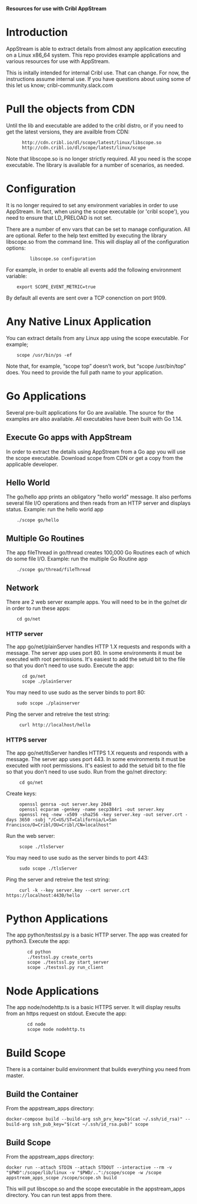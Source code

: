 **Resources for use with Cribl AppStream**

# Introduction
AppStream is able to extract details from almost any application executing on a Linux x86_64 system. This repo provides example applications and various resources for use with AppStream.

This is initally intended for internal Cribl use. That can change. For now, the instructions assume internal use. If you have questions about using some of this let us know; cribl-community.slack.com 

# Pull the objects from CDN
Until the lib and executable are added to the cribl distro, or if you need to get the latest versions, they are availble from CDN:
```console
      http://cdn.cribl.io/dl/scope/latest/linux/libscope.so
      http://cdn.cribl.io/dl/scope/latest/linux/scope
```

Note that libscope.so is no longer strictly required. All you need is the scope executable. The library is available for a number of scenarios, as needed.

# Configuration
It is no longer required to set any environment variables in order to use AppStream. In fact, when using the scope executable (or 'cribl scope'), you need to ensure that LD_PRELOAD is not set. 

There are a number of env vars that can be set to manage configuration. All are optional. Refer to the help text emitted by executing the library libscope.so from the command line. This will display all of the configuration options:
```console
         libscope.so configuration
```
For example, in order to enable all events add the following environment variable:
```console
    export SCOPE_EVENT_METRIC=true
```

By default all events are sent over a TCP conenction on port 9109.

# Any Native Linux Application
You can extract details from any Linux app using the scope executable. For example;
```console
    scope /usr/bin/ps -ef
```

Note that, for example, “scope top” doesn’t work, but “scope /usr/bin/top” does. You need to provide the full path name to your application.

# Go Applications
Several pre-built applications for Go are available. The source for the examples are also available. All executables have been built with Go 1.14.

## Execute Go apps with AppStream
In order to extract the details using AppStream from a Go app you will use the scope executable. Download scope from CDN or get a copy from the applicable developer.

## Hello World
The go/hello app prints an obligatory "hello world" message. It also perfoms several file I/O operations and then reads from an HTTP server and displays status. 
Example: run the hello world app
```console
    ./scope go/hello
```

## Multiple Go Routines
The app fileThread in go/thread creates 100,000 Go Routines each of which do some file I/O.
Example: run the multiple Go Routine app
```console
    ./scope go/thread/fileThread
```

## Network
There are 2 web server example apps.
You will need to be in the go/net dir in order to run these apps:
```console
    cd go/net
```

### HTTP server
The app go/net/plainServer handles HTTP 1.X requests and responds with a message.
The server app uses port 80. In some environments it must be executed with root permissions. It's easiest to add the setuid bit to the file so that you don't need to use sudo.
Execute the app:
```console
      cd go/net
      scope ./plainServer
```
You may need to use sudo as the server binds to port 80:
```console
    sudo scope ./plainserver
```

Ping the server and retreive the test string:
```console
     curl http://localhost/hello
```

### HTTPS server
The app go/net/tlsServer handles HTTPS 1.X requests and responds with a message.
The server app uses port 443. In some environments it must be executed with root permissions. It's easiest to add the setuid bit to the file so that you don't need to use sudo.
Run from the go/net directory:
```console
     cd go/net
```

Create keys:
```console
     openssl genrsa -out server.key 2048
     openssl ecparam -genkey -name secp384r1 -out server.key
     openssl req -new -x509 -sha256 -key server.key -out server.crt -days 3650 -subj "/C=US/ST=California/L=San Francisco/O=Cribl/OU=Cribl/CN=localhost"
```

Run the web server:
```console
     scope ./tlsServer
```

You may need to use sudo as the server binds to port 443:
```console
     sudo scope ./tlsServer
```

Ping the server and retreive the test string:
```console
     curl -k --key server.key --cert server.crt https://localhost:4430/hello
```

# Python Applications
The app python/testssl.py is a basic HTTP server. The app was created for python3.
Execute the app:
```console
        cd python
        ./testssl.py create_certs
        scope ./testssl.py start_server
        scope ./testssl.py run_client
```

# Node Applications
The app node/nodehttp.ts is a basic HTTPS server. It will display results from an https request on stdout.
Execute the app:
```console
        cd node
        scope node nodehttp.ts
```

# Build Scope
There is a container build environment that builds everything you need from master.

## Build the Container
From the appstream_apps directory:
```console
docker-compose build --build-arg ssh_prv_key="$(cat ~/.ssh/id_rsa)" --build-arg ssh_pub_key="$(cat ~/.ssh/id_rsa.pub)" scope
```

## Build Scope
From the appstream_apps directory:
```console
docker run --attach STDIN --attach STDOUT --interactive --rm -v "$PWD":/scope/lib/linux -v "$PWD/..":/scope/scope -w /scope appstream_apps_scope /scope/scope.sh build
```

This will put libscope.so and the scope executable in the appstream_apps directory. You can run test apps from there.
